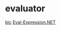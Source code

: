# evaluator

[bic](https://github.com/hexagonal-sun/bic)
[Eval-Expression.NET](https://github.com/zzzprojects/Eval-Expression.NET)
